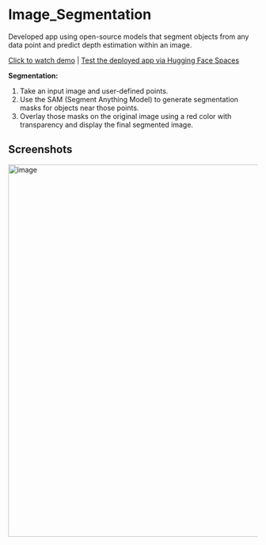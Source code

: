 # Image_Segmentation
Developed app using open-source models that segment objects from any data point and predict depth estimation within an image.  

[Click to watch demo](https://drive.google.com/file/d/1HIgGwN7CYj_gQQNntpLvBYECq-uu15wS/view?usp=sharing) | [Test the deployed app via Hugging Face Spaces](https://huggingface.co/spaces/adityas2410/Image_Segmentation_App)

**Segmentation:**
1. Take an input image and user-defined points.
2. Use the SAM (Segment Anything Model) to generate segmentation masks for objects near those points.
3. Overlay those masks on the original image using a red color with transparency and display the final segmented image.

## Screenshots
<img width="752" alt="image" src="https://github.com/user-attachments/assets/efd85b16-ec63-473e-947b-9ee236819d1a">
